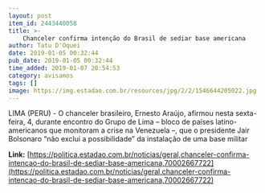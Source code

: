 ```yaml
---
layout: post
item_id: 2443440058
title: >-
    Chanceler confirma intenção do Brasil de sediar base americana
author: Tatu D'Oquei
date: 2019-01-05 00:32:44
pub_date: 2019-01-05 00:32:44
time_added: 2019-01-07 20:54:53
category: avisamos
tags: []
image: https://img.estadao.com.br/resources/jpg/2/2/1546644205022.jpg
---
```


LIMA (PERU) - O chanceler brasileiro, Ernesto Araújo, afirmou nesta sexta-feira, 4, durante encontro do Grupo de Lima – bloco de países latino-americanos que monitoram a crise na Venezuela –, que o presidente Jair Bolsonaro “não exclui a possibilidade” da instalação de uma base militar

**Link:** [https://politica.estadao.com.br/noticias/geral,chanceler-confirma-intencao-do-brasil-de-sediar-base-americana,70002667722](https://politica.estadao.com.br/noticias/geral,chanceler-confirma-intencao-do-brasil-de-sediar-base-americana,70002667722)

